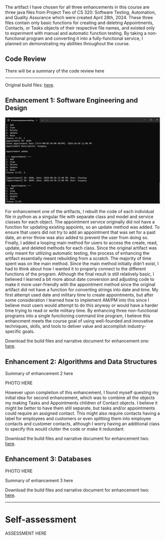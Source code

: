 The artifact I have chosen for all three enhancements in this course are three java files from Project Two of CS 320: Software Testing, Automation, and Quality Assurance which were created April 28th, 2024. These three files contain only basic functions for creating and deleting Appointments, Contacts, or Tasks objects of their respective file names, and existed only to experiment with manual and automatic function testing. By taking a non-functional program and converting it into a fully-functional service, I planned on demonstrating my abilities throughout the course.

## Code Review

There will be a summary of the code review here

---

Original build files: [here](https://github.com/SunWeatherby/sunweatherby.github.io/tree/Original).

## Enhancement 1: Software Engineering and Design

![screenshot](/assets/enhancementOne.png)

For enhancement one of the artifacts, I rebuilt the code of each individual file in python as a singular file with separate class and model and service classes for each object. The appointment service originally did not have a function for updating existing appoints, so an update method was added. To ensure that users did not try to add an appointment that was set for a past date, an error throw was also added to prevent the user from doing so. Finally, I added a looping main method for users to access the create, read, update, and deleted methods for each class.
Since the original artifact was only meant for utilizing automatic testing, the process of enhancing the artifact essentially meant rebuilding from a scratch. The majority of time spent was on the main method. Since the main method initially didn’t exist, I had to think about how I wanted it to properly connect to the different functions of the program. Although the final result is still relatively basic, I believed I learned a bit more about date conversion and adjusting code to make it more user-friendly with the appointment method since the original artifact did not have a function for converting strings into date and time. My first attempt used date and military time to create appointments, but after some consideration I learned how to implement AM/PM into this since I believe most users would attempt to do this anyway or would have a harder time trying to read or write military time.
By enhancing three non-functional programs into a single functioning command line program, I believe this enhancment meets the course goal of using well-founded and innovative techniques, skills, and tools to deliver value and accomplish industry-specific goals.

Download the build files and narrative document for enhancement one: [here](https://github.com/SunWeatherby/sunweatherby.github.io/tree/EnhancementOne).

## Enhancement 2: Algorithms and Data Structures

Summary of enhancement 2 here

PHOTO HERE

However upon completion of this enhancement, I found myself questing my initial idea for second enhancement, which was to combine all the objects my making Tasks and Appointments children of Contact objects. I believe it might be better to have them still separate, but tasks and/or appointments could require an assigned contact. This might also require contacts having a label for employees and customers or even splitting them into employee contacts and customer contacts, although I worry having an additional class to specify this would clutter the code or make it redundant.

Download the build files and narrative document for enhancement two: [here](https://github.com/SunWeatherby/sunweatherby.github.io/tree/EnhancementTwo).

## Enhancement 3: Databases

PHOTO HERE

Summary of enhancement 3 here

Download the build files and narrative document for enhancement two: [here](https://github.com/SunWeatherby/sunweatherby.github.io/tree/EnhancementThree).

---

# Self-assessment

ASSESSMENT HERE
